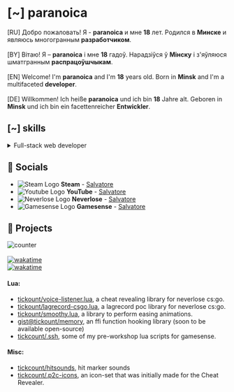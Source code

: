 # [~] paranoica

[RU] Добро пожаловать! Я - __paranoica__ и мне __18__ лет. Родился в __Минске__ и являюсь многогранным __разработчиком__.<br/><br/>
[BY] Вiтаю! Я – __paranoica__ і мне __18__ гадоў. Нарадзіўся ў __Мінску__ і з'яўляюся шматгранным __распрацоўшчыкам__.<br/><br/>
[EN] Welcome! I'm __paranoica__ and I'm __18__ years old. Born in __Minsk__ and I'm a multifaceted __developer__.<br/><br/>
[DE] Willkommen! Ich heiße __paranoica__ und ich bin __18__ Jahre alt. Geboren in __Minsk__ und ich bin ein facettenreicher __Entwickler__.

## [~] skills
<details>
  <summary>Full-stack web developer</summary>
  <dl>
    <dd>
      ❥ SSR, CSR, SSG, SPA<br/>
      ❥ HTML5, CSS, JS & Typescript<br/>
      ❥ Python<br/>
      ❥ PHP<br/>
      ❥ CSS<br/>
      ❥ Ruby<br/>
      ❥ SQL<br/>
      [!NOTE]
      > fsdfsdfsdf
    </dd>
  </dl>
</details>

## 💬 Socials
- ![Steam Logo](https://i.imgur.com/2XgiDt5.png) __Steam__ - [Salvatore](https://steamcommunity.com/id/edgesubtle/)
- ![Youtube Logo](https://www.youtube.com/favicon.ico) __YouTube__ - [Salvatore](https://www.youtube.com/legenden)
- ![Neverlose Logo](https://i.imgur.com/onkOahh.png) __Neverlose__ - [Salvatore](https://forum.neverlose.cc/u/salvatore)
- ![Gamesense Logo](https://gamesense.pub/favicon.ico) __Gamesense__ - [Salvatore](https://gamesense.pub/forums/profile.php?id=1349)

## 🔮 Projects
![counter](https://moe-counter.glitch.me/get/@tickcount?theme=asoul) \
\
[![wakatime](https://wakatime.com/badge/user/5c3ab2ae-85cd-4879-8b50-f38f7149dd2d.svg)](https://wakatime.com/@5c3ab2ae-85cd-4879-8b50-f38f7149dd2d)\
[![wakatime](https://wakatime.com/share/@tickcount/82de59a8-7344-4342-b58c-2098dea096c0.svg)](https://wakatime.com/@tickcount)

#### Lua:
- [tickount/voice-listener.lua](https://github.com/tickcount/voice-listener.lua), a cheat revealing library for neverlose cs:go.
- [tickount/lagrecord-csgo.lua](https://github.com/tickcount/lagrecord-csgo.lua), a lagrecord poc library for neverlose cs:go.
- [tickount/smoothy.lua](https://github.com/tickcount/smoothy.lua), a library to perform easing animations.
- [gist@tickount/memory](https://gist.github.com/tickcount/1f15706f269150b1fa2b6046026f8ef5), an ffi function hooking library (soon to be available open-source)
- [tickcount/.ssh](https://github.com/tickcount/.ssh), some of my pre-workshop lua scripts for gamesense.

#### Misc:
- [tickcount/hitsounds](https://github.com/tickcount/hitsounds), hit marker sounds
- [tickcount/.p2c-icons](https://github.com/tickcount/.p2c-icons), an icon-set that was initially made for the Cheat Revealer.
